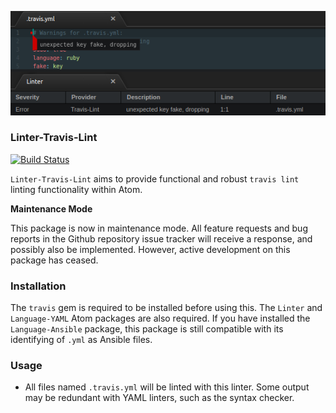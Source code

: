 ![Preview](https://raw.githubusercontent.com/mschuchard/linter-travis-lint/master/linter_travis_lint.png)

### Linter-Travis-Lint
[![Build Status](https://travis-ci.com/mschuchard/linter-travis-lint.svg?branch=master)](https://travis-ci.com/mschuchard/linter-travis-lint)

`Linter-Travis-Lint` aims to provide functional and robust `travis lint` linting functionality within Atom.

**Maintenance Mode**

This package is now in maintenance mode. All feature requests and bug reports in the Github repository issue tracker will receive a response, and possibly also be implemented. However, active development on this package has ceased.

### Installation
The `travis` gem is required to be installed before using this. The `Linter` and `Language-YAML` Atom packages are also required. If you have installed the `Language-Ansible` package, this package is still compatible with its identifying of `.yml` as Ansible files.

### Usage
- All files named `.travis.yml` will be linted with this linter. Some output may be redundant with YAML linters, such as the syntax checker.
